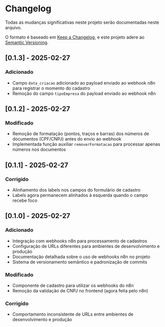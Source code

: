 # Changelog

Todas as mudanças significativas neste projeto serão documentadas neste arquivo.

O formato é baseado em [Keep a Changelog](https://keepachangelog.com/en/1.0.0/),
e este projeto adere ao [Semantic Versioning](https://semver.org/spec/v2.0.0.html).

## [0.1.3] - 2025-02-27

### Adicionado
- Campo `data_criacao` adicionado ao payload enviado ao webhook n8n para registrar o momento do cadastro
- Remoção do campo `tipoEmpresa` do payload enviado ao webhook n8n


## [0.1.2] - 2025-02-27

### Modificado
- Remoção de formatação (pontos, traços e barras) dos números de documentos (CPF/CNPJ) antes do envio ao webhook
- Implementada função auxiliar `removerFormatacao` para processar apenas números nos documentos


## [0.1.1] - 2025-02-27

### Corrigido
- Alinhamento dos labels nos campos do formulário de cadastro
- Labels agora permanecem alinhados à esquerda quando o campo recebe foco


## [0.1.0] - 2025-02-27

### Adicionado
- Integração com webhooks n8n para processamento de cadastros
- Configuração de URLs diferentes para ambientes de desenvolvimento e produção
- Documentação detalhada sobre o uso de webhooks n8n no projeto
- Sistema de versionamento semântico e padronização de commits

### Modificado
- Componente de cadastro para utilizar os webhooks do n8n
- Remoção da validação de CNPJ no frontend (agora feita pelo n8n)

### Corrigido
- Comportamento inconsistente de URLs entre ambientes de desenvolvimento e produção